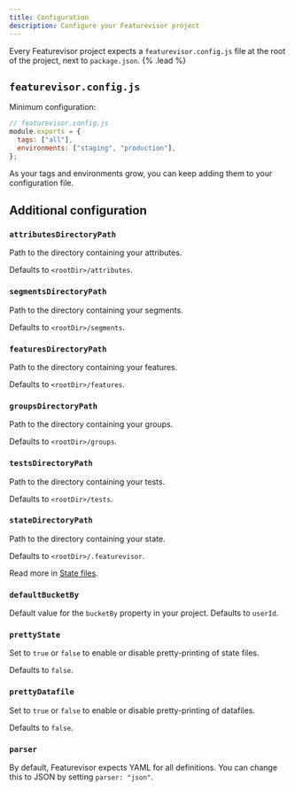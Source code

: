 ```yaml
---
title: Configuration
description: Configure your Featurevisor project
---
```


Every Featurevisor project expects a `featurevisor.config.js` file at the root of the project, next to `package.json`. {% .lead %}

## `featurevisor.config.js`

Minimum configuration:

```js
// featurevisor.config.js
module.exports = {
  tags: ["all"],
  environments: ["staging", "production"],
};
```

As your tags and environments grow, you can keep adding them to your configuration file.

## Additional configuration

### `attributesDirectoryPath`

Path to the directory containing your attributes.

Defaults to `<rootDir>/attributes`.

### `segmentsDirectoryPath`

Path to the directory containing your segments.

Defaults to `<rootDir>/segments`.

### `featuresDirectoryPath`

Path to the directory containing your features.

Defaults to `<rootDir>/features`.

### `groupsDirectoryPath`

Path to the directory containing your groups.

Defaults to `<rootDir>/groups`.

### `testsDirectoryPath`

Path to the directory containing your tests.

Defaults to `<rootDir>/tests`.

### `stateDirectoryPath`

Path to the directory containing your state.

Defaults to `<rootDir>/.featurevisor`.

Read more in [State files](/docs/state-files).

### `defaultBucketBy`

Default value for the `bucketBy` property in your project. Defaults to `userId`.

### `prettyState`

Set to `true` or `false` to enable or disable pretty-printing of state files.

Defaults to `false`.

### `prettyDatafile`

Set to `true` or `false` to enable or disable pretty-printing of datafiles.

Defaults to `false`.

### `parser`

By default, Featurevisor expects YAML for all definitions. You can change this to JSON by setting `parser: "json"`.
